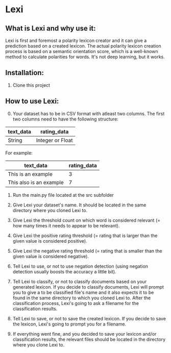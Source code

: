 # Lexi

## What is Lexi and why use it:
Lexi is first and foremost a polarity lexicon creator and it can give a prediction based on a created lexicon. The actual polarity lexicon creation process is based on a semantic orientation score, which is a well-known method to calculate polarities for words. It's not deep learning, but it works.

## Installation:
1. Clone this project

## How to use Lexi:
0. Your dataset has to be in CSV format with atleast two columns. 
   The first two columns need to have the following structure:
   
| text_data | rating_data |
| --------- | ----------- |
| String | Integer or Float |

For example:

| text_data | rating_data |
| --------- | ----------- |
| This is an example | 3 |
| This also is an example | 7 |

1. Run the main.py file located at the src subfolder

2. Give Lexi your dataset's name. It should be located in the same directory where you cloned Lexi to.

3. Give Lexi the threshold count on which word is considered relevant (= how many times it needs to appear to be relevant).

4. Give Lexi the positive rating threshold (= rating that is larger than the given value is considered positive).

5. Give Lexi the negative rating threshold (= rating that is smaller than the given value is considered negative).

6. Tell Lexi to use, or not to use negation detection (using negation detection usually boosts the accuracy a little bit).

7. Tell Lexi to classify, or not to classify documents based on your generated lexicon. If you decide to classify documents, Lexi will prompt you to give a to be classified file's name and it also expects it to be found in the same directory to which you cloned Lexi to. After the classification process, Lexi's going to ask a filename for the classification results.

8. Tell Lexi to save, or not to save the created lexicon. If you decide to save the lexicon, Lexi's going to prompt you for a filename.

9. If everything went fine, and you decided to save your lexicon and/or classification results, the relevant files should be located in the directory where you clone Lexi to.
